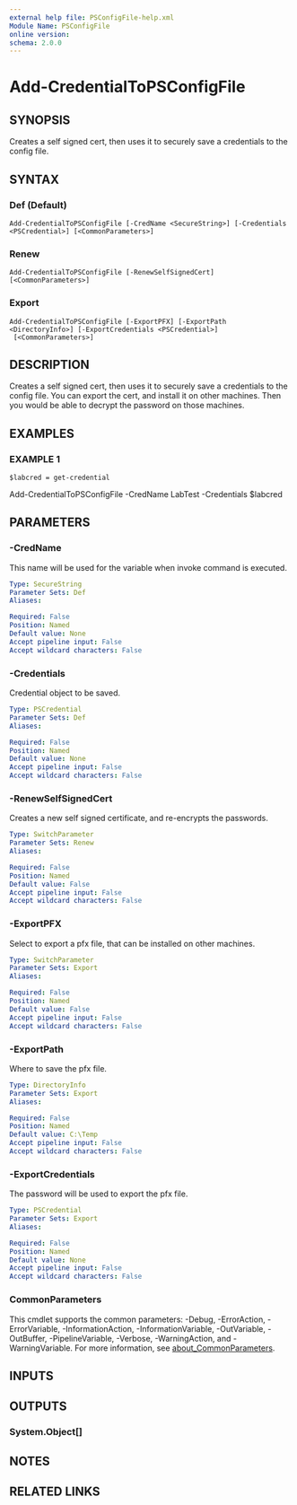 ```yaml
---
external help file: PSConfigFile-help.xml
Module Name: PSConfigFile
online version:
schema: 2.0.0
---
```


# Add-CredentialToPSConfigFile

## SYNOPSIS
Creates a self signed cert, then uses it to securely save a credentials to the config file.

## SYNTAX

### Def (Default)
```
Add-CredentialToPSConfigFile [-CredName <SecureString>] [-Credentials <PSCredential>] [<CommonParameters>]
```

### Renew
```
Add-CredentialToPSConfigFile [-RenewSelfSignedCert] [<CommonParameters>]
```

### Export
```
Add-CredentialToPSConfigFile [-ExportPFX] [-ExportPath <DirectoryInfo>] [-ExportCredentials <PSCredential>]
 [<CommonParameters>]
```

## DESCRIPTION
Creates a self signed cert, then uses it to securely save a credentials to the config file. 
You can export the cert, and install it on other machines.
Then you would be able to decrypt the password on those machines.

## EXAMPLES

### EXAMPLE 1
```
$labcred = get-credential
```

Add-CredentialToPSConfigFile -CredName LabTest -Credentials $labcred

## PARAMETERS

### -CredName
This name will be used for the variable when invoke command is executed.

```yaml
Type: SecureString
Parameter Sets: Def
Aliases:

Required: False
Position: Named
Default value: None
Accept pipeline input: False
Accept wildcard characters: False
```

### -Credentials
Credential object to be saved.

```yaml
Type: PSCredential
Parameter Sets: Def
Aliases:

Required: False
Position: Named
Default value: None
Accept pipeline input: False
Accept wildcard characters: False
```

### -RenewSelfSignedCert
Creates a new self signed certificate, and re-encrypts the passwords.

```yaml
Type: SwitchParameter
Parameter Sets: Renew
Aliases:

Required: False
Position: Named
Default value: False
Accept pipeline input: False
Accept wildcard characters: False
```

### -ExportPFX
Select to export a pfx file, that can be installed on other machines.

```yaml
Type: SwitchParameter
Parameter Sets: Export
Aliases:

Required: False
Position: Named
Default value: False
Accept pipeline input: False
Accept wildcard characters: False
```

### -ExportPath
Where to save the pfx file.

```yaml
Type: DirectoryInfo
Parameter Sets: Export
Aliases:

Required: False
Position: Named
Default value: C:\Temp
Accept pipeline input: False
Accept wildcard characters: False
```

### -ExportCredentials
The password will be used to export the pfx file.

```yaml
Type: PSCredential
Parameter Sets: Export
Aliases:

Required: False
Position: Named
Default value: None
Accept pipeline input: False
Accept wildcard characters: False
```

### CommonParameters
This cmdlet supports the common parameters: -Debug, -ErrorAction, -ErrorVariable, -InformationAction, -InformationVariable, -OutVariable, -OutBuffer, -PipelineVariable, -Verbose, -WarningAction, and -WarningVariable. For more information, see [about_CommonParameters](http://go.microsoft.com/fwlink/?LinkID=113216).

## INPUTS

## OUTPUTS

### System.Object[]
## NOTES

## RELATED LINKS
